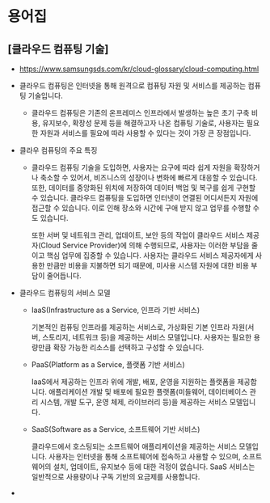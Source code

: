 # 용어집

## [클라우드 컴퓨팅 기술]

- https://www.samsungsds.com/kr/cloud-glossary/cloud-computing.html

- 클라우드 컴퓨팅은 인터넷을 통해 원격으로 컴퓨팅 자원 및 서비스를 제공하는 컴퓨팅 기술입니다.

  - 클라우드 컴퓨팅은 기존의 온프레미스 인프라에서 발생하는 높은 초기 구축 비용, 유지보수, 확장성 문제 등을 해결하고자 나온 컴퓨팅 기술로, 사용자는 필요한 자원과 서비스를 필요에 따라 사용할 수 있다는 것이 가장 큰 장점입니다.

- 클라우 컴퓨팅의 주요 특징

  - 클라우드 컴퓨팅 기술을 도입하면, 사용자는 요구에 따라 쉽게 자원을 확장하거나 축소할 수 있어서, 비즈니스의 성장이나 변화에 빠르게 대응할 수 있습니다. 또한, 데이터를 중앙화된 위치에 저장하여 데이터 백업 및 복구를 쉽게 구현할 수 있습니다. 클라우드 컴퓨팅을 도입하면 인터넷이 연결된 어디서든지 자원에 접근할 수 있습니다. 이로 인해 장소와 시간에 구애 받지 않고 업무를 수행할 수도 있습니다.

    또한 서버 및 네트워크 관리, 업데이트, 보안 등의 작업이 클라우드 서비스 제공자(Cloud Service Provider)에 의해 수행되므로, 사용자는 이러한 부담을 줄이고 핵심 업무에 집중할 수 있습니다. 사용자는 클라우드 서비스 제공자에게 사용한 만큼만 비용을 지불하면 되기 때문에, 미사용 시스템 자원에 대한 비용 부담이 줄어듭니다.

- 클라우드 컴퓨팅의 서비스 모델

  - IaaS(Infrastructure as a Service, 인프라 기반 서비스)

    기본적인 컴퓨팅 인프라를 제공하는 서비스로, 가상화된 기본 인프라 자원(서버, 스토리지, 네트워크 등)을 제공하는 서비스 모델입니다. 사용자는 필요한 용량만큼 확장 가능한 리소스를 선택하고 구성할 수 있습니다.
    
  - PaaS(Platform as a Service, 플랫폼 기반 서비스)
  
    IaaS에서 제공하는 인프라 위에 개발, 배포, 운영을 지원하는 플랫폼을 제공합니다. 애플리케이션 개발 및 배포에 필요한 플랫폼(미들웨어, 데이터베이스 관리 시스템, 개발 도구, 운영 체제, 라이브러리 등)을 제공하는 서비스 모델입니다.
    
  - SaaS(Software as a Service, 소프트웨어 기반 서비스)
  
    클라우드에서 호스팅되는 소프트웨어 애플리케이션을 제공하는 서비스 모델입니다. 사용자는 인터넷을 통해 소프트웨어에 접속하고 사용할 수 있으며, 소프트웨어의 설치, 업데이트, 유지보수 등에 대한 걱정이 없습니다. SaaS 서비스는 일반적으로 사용량이나 구독 기반의 요금제를 사용합니다.
  
- 

